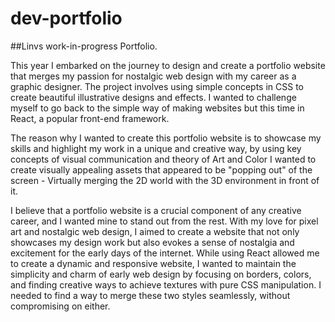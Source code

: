 # dev-portfolio



##Linvs work-in-progress Portfolio. 

This year I embarked on the journey to design and create a portfolio website that merges my passion for nostalgic web design with my career as a graphic designer. The project involves using simple concepts in CSS to create beautiful illustrative designs and effects. I wanted to challenge myself to go back to the simple way of making websites but this time in React, a popular front-end framework.

The reason why I wanted to create this portfolio website is to showcase my skills and highlight my work in a unique and creative way, by using key concepts of visual communication and theory of Art and Color I wanted to create visually appealing assets that appeared to be "popping out" of the screen - Virtually merging the 2D world with the 3D environment in front of it. 

I believe that a portfolio website is a crucial component of any creative career, and I wanted mine to stand out from the rest. With my love for pixel art and nostalgic web design, I aimed to create a website that not only showcases my design work but also evokes a sense of nostalgia and excitement for the early days of the internet. While using React allowed me to create a dynamic and responsive website, I wanted to maintain the simplicity and charm of early web design by focusing on borders, colors, and finding creative ways to achieve textures with pure CSS manipulation. I needed to find a way to merge these two styles seamlessly, without compromising on either.
